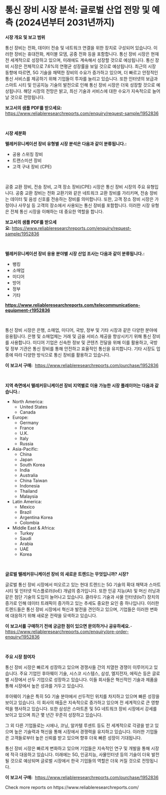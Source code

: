 <p><h1>통신 장비 시장 분석: 글로벌 산업 전망 및 예측 (2024년부터 2031년까지)</h1></p><p><strong>시장 개요 및 보고 범위</strong></p>
<p><p>통신 장비는 전화, 데이터 전송 및 네트워크 연결을 위한 장치로 구성되어 있습니다. 이러한 장비는 휴대전화, 케이블 모뎀, 공중 전화 등을 포함합니다. 통신 장비 시장은 현재 전 세계적으로 성장하고 있으며, 미래에도 계속해서 성장할 것으로 예상됩니다. 통신 장비 시장은 전체적으로 7.6%의 연평균 성장률을 보일 것으로 예상됩니다. 최근의 시장 동향에 따르면, 5G 기술을 채택한 장비의 수요가 증가하고 있으며, 더 빠르고 안정적인 통신 서비스를 제공하기 위해 기업들이 투자를 늘리고 있습니다. 또한 인터넷의 보급과 스마트 시티 및 인공지능 기술의 발전으로 인해 통신 장비 시장은 더욱 성장할 것으로 예상됩니다. 해당 시장의 전망은 밝고, 최신 기술과 서비스에 대한 수요가 지속적으로 늘어날 것으로 전망됩니다.</p></p>
<p><strong>보고서의 샘플 PDF를 받으세요:</strong> <a href="https://www.reliableresearchreports.com/enquiry/request-sample/1952836">https://www.reliableresearchreports.com/enquiry/request-sample/1952836</a></p>
<p>&nbsp;</p>
<p><strong>시장 세분화</strong></p>
<p><strong>텔레커뮤니케이션 장비 유형별 시장 분석은 다음과 같이 분류됩니다.:</strong></p>
<p><ul><li>공용 스위칭 장비</li><li>트랜스미션 장비</li><li>고객 구내 장비 (CPE)</li></ul></p>
<p>&nbsp;</p>
<p><p>공중 교환 장비, 전송 장비, 고객 장소 장비(CPE) 시장은 통신 장비 시장의 주요 유형입니다. 공중 교환 장비는 전화 교환기와 같은 네트워크 교환 장비를 가리키며, 전송 장비는 데이터 및 음성 신호를 전송하는 장비를 의미합니다. 또한, 고객 장소 장비 시장은 가정이나 사무실 등 고객의 장소에서 사용되는 통신 장비를 포함합니다. 이러한 시장 유형은 전체 통신 시장을 이해하는 데 중요한 역할을 합니다.</p></p>
<p><strong>보고서의 샘플 PDF를 받으세요:</strong>&nbsp;<a href="https://www.reliableresearchreports.com/enquiry/request-sample/1952836">https://www.reliableresearchreports.com/enquiry/request-sample/1952836</a></p>
<p>&nbsp;</p>
<p><strong> 텔레커뮤니케이션 장비 응용 분야별 시장 산업 조사는 다음과 같이 분류됩니다.:</strong></p>
<p><ul><li>뱅킹</li><li>소매업</li><li>미디어</li><li>방어</li><li>정부</li><li>기타</li></ul></p>
<p><strong><a href="https://www.reliableresearchreports.com/telecommunications-equipment-r1952836">https://www.reliableresearchreports.com/telecommunications-equipment-r1952836</a></strong></p>
<p>&nbsp;</p>
<p><p>통신 장비 시장은 은행, 소매업, 미디어, 국방, 정부 및 기타 시장과 같은 다양한 분야에 응용됩니다. 은행 및 소매업체는 거래 및 금융 서비스 제공을 향상시키기 위해 통신 장비를 사용합니다. 미디어 기업은 신속한 정보 및 콘텐츠 전달을 위해 이를 활용하고, 국방 및 정부 기관은 통신 장비를 통해 안전하고 효율적인 통신을 유지합니다. 기타 시장도 업종에 따라 다양한 방식으로 통신 장비를 활용하고 있습니다.</p></p>
<p><strong>이 보고서 구매:</strong>&nbsp; <a href="https://www.reliableresearchreports.com/purchase/1952836">https://www.reliableresearchreports.com/purchase/1952836</a></p>
<p>&nbsp;</p>
<p><strong>지역 측면에서 텔레커뮤니케이션 장비 지역별로 이용 가능한 시장 플레이어는 다음과 같습니다.:</strong></p>
<p><ul>
    <li>
        North America:
        <ul>
            <li>United States</li>
            <li>Canada</li>
        </ul>
    </li>
    <li>
        Europe:
        <ul>
            <li>Germany</li>
            <li>France</li>
            <li>U.K.</li>
            <li>Italy</li>
            <li>Russia</li>
        </ul>
    </li>
    <li>
        Asia-Pacific:
        <ul>
            <li>China</li>
            <li>Japan</li>
            <li>South Korea</li>
            <li>India</li>
            <li>Australia</li>
            <li>China Taiwan</li>
            <li>Indonesia</li>
            <li>Thailand</li>
            <li>Malaysia</li>
        </ul>
    </li>
    <li>
        Latin America:
        <ul>
            <li>Mexico</li>
            <li>Brazil</li>
            <li>Argentina Korea</li>
            <li>Colombia</li>
        </ul>
    </li>
    <li>
        Middle East & Africa:
        <ul>
            <li>Turkey</li>
            <li>Saudi</li>
            <li>Arabia</li>
            <li>UAE</li>
            <li>Korea</li>
        </ul>
    </li>
    </ul></p>
<p>&nbsp;</p>
<p><strong>글로벌 텔레커뮤니케이션 장비 의 새로운 트렌드는 무엇입니까? 시장?</strong></p>
<p><p>글로벌 통신 장비 시장에서 떠오르고 있는 현대 트렌드는 5G 기술의 확대 채택과 스마트 시티 및 인터넷 익스플로러(IoE) 개념의 증가입니다. 또한 인공 지능(AI) 및 머신 러닝과 같은 첨단 기술의 도입이 늘어나고 있습니다. 클라우드 기술과 사물 인터넷(IoT) 장치의 증가로 인해 데이터 트래픽이 증가하고 있는 추세도 중요한 요인 중 하나입니다. 이러한 트렌드들은 통신 장비 시장에서 혁신과 발전을 견인하고 있으며, 기업들은 이러한 변화에 대응하기 위해 새로운 전략을 모색하고 있습니다.</p></p>
<p><strong>이 보고서를 구매하기 전에 궁금한 점이 있으면 문의하거나 공유하세요.</strong>- <a href="https://www.reliableresearchreports.com/enquiry/pre-order-enquiry/1952836">https://www.reliableresearchreports.com/enquiry/pre-order-enquiry/1952836</a></p>
<p>&nbsp;</p>
<p><strong>주요 시장 참여자</strong></p>
<p><p>통신 장비 시장은 빠르게 성장하고 있으며 경쟁사들 간의 치열한 경쟁이 이루어지고 있습니다. 주요 기업인 후아웨이 기술, 시스코 시스템스, 삼성, 엘지전자, 에릭슨 등은 글로벌 시장에서 선두 기업으로 성장하고 있습니다. 이들 회사들은 혁신적인 기술과 제품을 통해 시장에서 높은 성과를 거두고 있습니다. </p><p>후아웨이 기술은 특히 5G 기술 분야에서 선두적인 위치를 차지하고 있으며 빠른 성장을 보이고 있습니다. 이 회사의 매출은 지속적으로 증가하고 있으며 전 세계적으로 큰 영향력을 행사하고 있습니다. 또한 삼성은 스마트폰 및 5G 네트워크 장비 시장에서 강세를 보이고 있으며 최근 몇 년간 꾸준히 성장하고 있습니다.</p><p>그 외 다른 기업들로는 시에나, 코닝, 알카텔 루센트 등도 전 세계적으로 각광을 받고 있으며 높은 기술력과 혁신을 통해 시장에서 경쟁력을 유지하고 있습니다. 이러한 기업들은 고객들로부터 높은 신뢰를 받고 있으며 향후 더욱 빠른 성장이 기대됩니다.</p><p>통신 장비 시장은 빠르게 변화하고 있으며 기업들은 지속적인 연구 및 개발을 통해 시장에 적극 대응하고 있습니다. 미래에는 5G, 인공지능, 사물인터넷 등의 기술이 더욱 발전될 것으로 예상되며 글로벌 시장에서 한국 기업들의 역할은 더욱 커질 것으로 전망됩니다.</p></p>
<p><strong>이 보고서 구매:</strong>&nbsp;&nbsp;<a href="https://www.reliableresearchreports.com/purchase/1952836">https://www.reliableresearchreports.com/purchase/1952836</a></p>
<p>Check more reports on https://www.reliableresearchreports.com/</p>